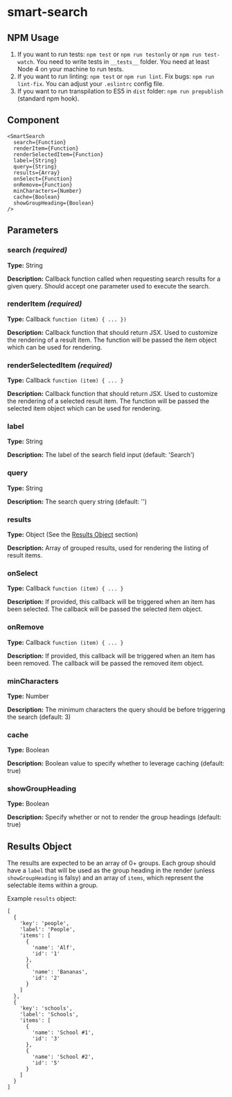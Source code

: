 # smart-search

## NPM Usage

1. If you want to run tests: `npm test` or `npm run testonly` or `npm run test-watch`. You need to write tests in `__tests__` folder. You need at least Node 4 on your machine to run tests.
2. If you want to run linting: `npm test` or `npm run lint`. Fix bugs: `npm run lint-fix`. You can adjust your `.eslintrc` config file.
3. If you want to run transpilation to ES5 in `dist` folder: `npm run prepublish` (standard npm hook).

## Component

```
<SmartSearch
  search={Function}
  renderItem={Function}
  renderSelectedItem={Function}
  label={String}
  query={String}
  results={Array}
  onSelect={Function}
  onRemove={Function}
  minCharacters={Number}
  cache={Boolean}
  showGroupHeading={Boolean}
/>
```

## Parameters
### search *(required)*
**Type:** String

**Description:** Callback function called when requesting search results for a given query. Should accept one parameter used to execute the search.

### renderItem *(required)*
**Type:** Callback `function (item) { ... })`

**Description:** Callback function that should return JSX. Used to customize the rendering of a result item. The function will be passed the item object which can be used for rendering.

### renderSelectedItem *(required)*
**Type:** Callback `function (item) { ... }`

**Description:** Callback function that should return JSX. Used to customize the rendering of a selected result item. The function will be passed the selected item object which can be used for rendering.

### label
**Type:** String

**Description:** The label of the search field input (default: 'Search')

### query
**Type:** String

**Description:** The search query string (default: '')

### results
**Type:** Object (See the [Results Object](#results-object) section)

**Description:** Array of grouped results, used for rendering the listing of result items.

### onSelect
**Type:** Callback `function (item) { ... }`

**Description:** If provided, this callback will be triggered when an item has been selected. The callback will be passed the selected item object.

### onRemove
**Type:** Callback `function (item) { ... }`

**Description:** If provided, this callback will be triggered when an item has been removed. The callback will be passed the removed item object.

### minCharacters
**Type:** Number

**Description:** The minimum characters the query should be before triggering the search (default: 3)

### cache
**Type:** Boolean

**Description:** Boolean value to specify whether to leverage caching (default: true)

### showGroupHeading
**Type:** Boolean

**Description:** Specify whether or not to render the group headings (default: true)

## Results Object
The results are expected to be an array of 0+ groups. Each group should have a `label` that will be used as the group heading in the render (unless `showGroupHeading` is falsy) and an array of `items`, which represent the selectable items within a group.

Example `results` object:
```
[
  {
    'key': 'people',
    'label': 'People',
    'items': [
      {
        'name': 'Alf',
        'id': '1'
      },
      {
        'name': 'Bananas',
        'id': '2'
      }
    ]
  },
  {
    'key': 'schools',
    'label': 'Schools',
    'items': [
      {
        'name': 'School #1',
        'id': '3'
      },
      {
        'name': 'School #2',
        'id': '5'
      }
    ]
  }
]
```
